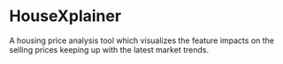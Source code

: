 # HouseXplainer

A housing price analysis tool which visualizes the feature impacts on the selling prices keeping up with the latest market trends.